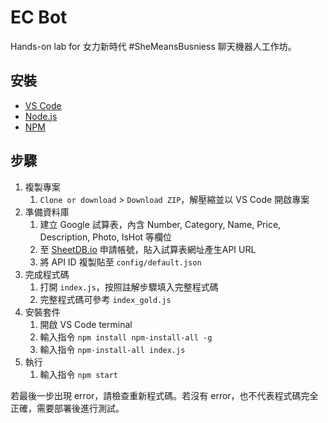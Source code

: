 # EC Bot

Hands-on lab for 女力新時代 #SheMeansBusniess 聊天機器人工作坊。

## 安裝

- [VS Code](https://code.visualstudio.com/)
- [Node.js](https://nodejs.org/en/download/)
- [NPM](https://github.com/nodejs-tw/nodejs-wiki-book/blob/master/zh-tw/node_npm.rst#%E5%AE%89%E8%A3%9D-npm)

## 步驟

1. 複製專案
    1. `Clone or download` > `Download ZIP`，解壓縮並以 VS Code 開啟專案
2. 準備資料庫
    1. 建立 Google 試算表，內含 Number, Category, Name, Price, Description, Photo, IsHot 等欄位
    2. 至 [SheetDB.io](https://sheetdb.io/) 申請帳號，貼入試算表網址產生API URL
    3. 將 API ID 複製貼至 `config/default.json`
3. 完成程式碼
    1. 打開 `index.js`，按照註解步驟填入完整程式碼
    2. 完整程式碼可參考 `index_gold.js`
4. 安裝套件
    1. 開啟 VS Code terminal
    2. 輸入指令 `npm install npm-install-all -g`
    3. 輸入指令 `npm-install-all index.js`
5. 執行
    1. 輸入指令 `npm start`

若最後一步出現 error，請檢查重新程式碼。若沒有 error，也不代表程式碼完全正確，需要部署後進行測試。
